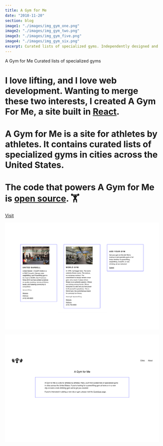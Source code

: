 ```yaml
---
title: A Gym for Me
date: "2018-11-20"
section: blog
image1: "./images/img_gym_one.png"
image2: "./images/img_gym_two.png"
image3: "./images/img_gym_five.png"
image4: "./images/img_gym_six.png"
excerpt: Curated lists of specialized gyms. Independently designed and developed.
---
```


<content-title>
A Gym for Me
</content-title>
<content-excerpt>
Curated lists of specialized gyms 
</content-excerpt>

# I love lifting, and I love web development. Wanting to merge these two interests, I created A Gym For Me, a site built in <a href="https://reactjs.org/">React</a>.

# A Gym for Me is a site for athletes by athletes. It contains curated lists of specialized gyms in cities across the United States.

# The code that powers A Gym for Me is <a href="https://github.com/skrapkam/gym-finder">open source</a>. 🏋️

<blog-button>
<button-visit>
<a href="https://agymfor.me/">Visit</a>
</blog-button>

![](./images/img_gym_five.png)

![](./images/img_gym_six.png)
